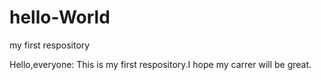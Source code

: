 # hello-World
my first respository

Hello,everyone:
      This is my first respository.I hope my carrer will be great.
